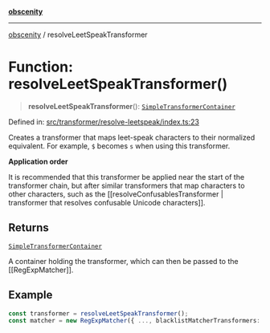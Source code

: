 [**obscenity**](../README.md)

***

[obscenity](../README.md) / resolveLeetSpeakTransformer

# Function: resolveLeetSpeakTransformer()

> **resolveLeetSpeakTransformer**(): [`SimpleTransformerContainer`](../interfaces/SimpleTransformerContainer.md)

Defined in: [src/transformer/resolve-leetspeak/index.ts:23](https://github.com/jo3-l/obscenity/blob/907e5d7d34bb29e7d66f262535368ae2d124a8eb/src/transformer/resolve-leetspeak/index.ts#L23)

Creates a transformer that maps leet-speak characters to their normalized
equivalent. For example, `$` becomes `s` when using this transformer.

**Application order**

It is recommended that this transformer be applied near the start of the
transformer chain, but after similar transformers that map characters to
other characters, such as the [[resolveConfusablesTransformer | transformer
that resolves confusable Unicode characters]].

## Returns

[`SimpleTransformerContainer`](../interfaces/SimpleTransformerContainer.md)

A container holding the transformer, which can then be passed to the
[[RegExpMatcher]].

## Example

```typescript
const transformer = resolveLeetSpeakTransformer();
const matcher = new RegExpMatcher({ ..., blacklistMatcherTransformers: [transformer] });
```

